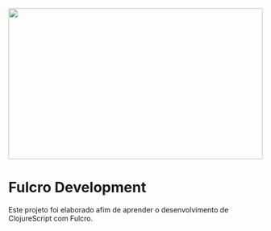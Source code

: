 <div>
    <img src="https://encrypted-tbn0.gstatic.com/images?q=tbn:ANd9GcSJyS6XJWrRMBiTNWRUDo9vU1hIRxjfVkRMb2uCVQIQR76zrr_hRDcFz5_cTj44xF0i0g0&usqp=CAU" height="300" width=100%/>
</div>

# Fulcro Development

Este projeto foi elaborado afim de aprender o desenvolvimento de ClojureScript com Fulcro.
